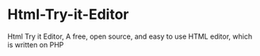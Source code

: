 # Html-Try-it-Editor
Html Try it Editor, A free, open source, and easy to use HTML editor, which is written on PHP
